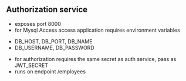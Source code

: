 ## Authorization service
* exposes port 8000
* for Mysql Access access application requires environment variables 
 - DB_HOST, DB_PORT, DB_NAME
 - DB_USERNAME, DB_PASSWORD
* for authorization requires the same secret as auth service, pass as JWT_SECRET
* runs on endpoint /employees
